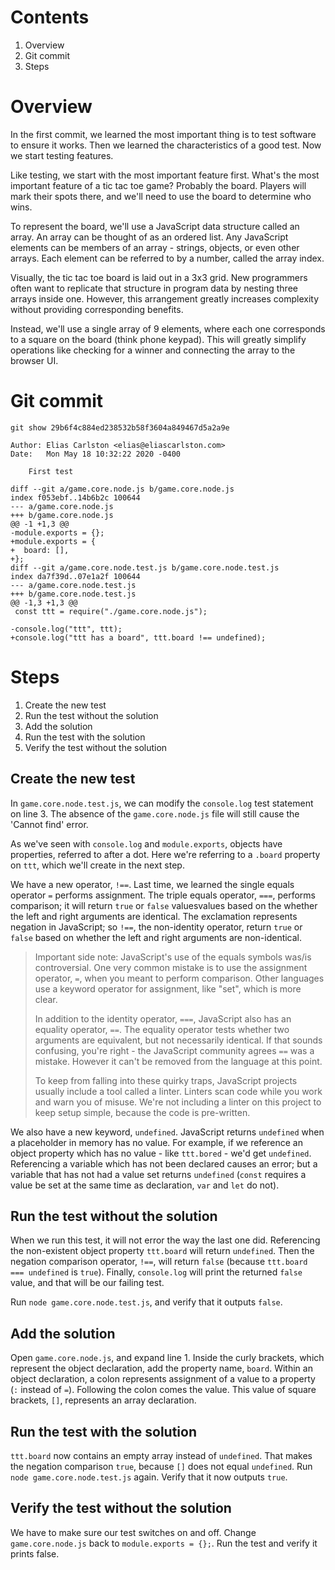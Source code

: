 # Contents
1. Overview
2. Git commit
3. Steps

# Overview
In the first commit, we learned the most important thing is to test software to ensure it works. Then we learned the characteristics of a good test. Now we start testing features. 

Like testing, we start with the most important feature first. What's the most important feature of a tic tac toe game? Probably the board. Players will mark their spots there, and we'll need to use the board to determine who wins. 

To represent the board, we'll use a JavaScript data structure called an array. An array can be thought of as an ordered list. Any JavaScript elements can be members of an array - strings, objects, or even other arrays. Each element can be referred to by a number, called the array index. 

Visually, the tic tac toe board is laid out in a 3x3 grid. New programmers often want to replicate that structure in program data by nesting three arrays inside one. However, this arrangement greatly increases complexity without providing corresponding benefits. 

Instead, we'll use a single array of 9 elements, where each one corresponds to a square on the board (think phone keypad). This will greatly simplify operations like checking for a winner and connecting the array to the browser UI.

# Git commit
```
git show 29b6f4c884ed238532b58f3604a849467d5a2a9e

Author: Elias Carlston <elias@eliascarlston.com>
Date:   Mon May 18 10:32:22 2020 -0400

    First test

diff --git a/game.core.node.js b/game.core.node.js
index f053ebf..14b6b2c 100644
--- a/game.core.node.js
+++ b/game.core.node.js
@@ -1 +1,3 @@
-module.exports = {};
+module.exports = {
+  board: [],
+};
diff --git a/game.core.node.test.js b/game.core.node.test.js
index da7f39d..07e1a2f 100644
--- a/game.core.node.test.js
+++ b/game.core.node.test.js
@@ -1,3 +1,3 @@
 const ttt = require("./game.core.node.js");
 
-console.log("ttt", ttt);
+console.log("ttt has a board", ttt.board !== undefined);
```

# Steps
1. Create the new test
2. Run the test without the solution
3. Add the solution
4. Run the test with the solution
5. Verify the test without the solution

## Create the new test
In `game.core.node.test.js`, we can modify the `console.log` test statement on line 3. The absence of the `game.core.node.js` file will still cause the 'Cannot find' error.

As we've seen with `console.log` and `module.exports`, objects have properties, referred to after a dot. Here we're referring to a `.board` property on `ttt`, which we'll create in the next step.

We have a new operator, `!==`. Last time, we learned the single equals operator `=` performs assignment. The triple equals operator, `===`, performs comparison; it will return `true` or `false` valuesvalues  based on the whether the left and right arguments are identical. The exclamation represents negation in JavaScript; so `!==`, the non-identity operator, return `true` or `false` based on whether the left and right arguments are non-identical.

> Important side note: JavaScript's use of the equals symbols was/is controversial. One very common mistake is to use the assignment operator, `=`, when you meant to perform comparison. Other languages use a keyword operator for assignment, like "set", which is more clear. 
>
> In addition to the identity operator, `===`, JavaScript also has an equality operator, `==`. The equality operator tests whether two arguments are equivalent, but not necessarily identical. If that sounds confusing, you're right - the JavaScript community agrees `==` was a mistake. However it can't be removed from the language at this point. 
>
> To keep from falling into these quirky traps, JavaScript projects usually include a tool called a linter. Linters scan code while you work and warn you of misuse. We're not including a linter on this project to keep setup simple, because the code is pre-written.

We also have a new keyword, `undefined`. JavaScript returns `undefined` when a placeholder in memory has no value. For example, if we reference an object property which has no value - like `ttt.bored` - we'd get `undefined`. Referencing a variable which has not been declared causes an error; but a variable that has not had a value set returns `undefined` (`const` requires a value be set at the same time as declaration, `var` and `let` do not).

## Run the test without the solution
When we run this test, it will not error the way the last one did. Referencing the non-existent object property `ttt.board` will return `undefined`. Then the negation comparison operator, `!==`, will return `false` (because `ttt.board === undefined` is `true`). Finally, `console.log` will print the returned ``false`` value, and that will be our failing test.

Run `node game.core.node.test.js`, and verify that it outputs `false`.

## Add the solution
Open `game.core.node.js`, and expand line 1. Inside the curly brackets, which represent the object declaration, add the property name, `board`. Within an object declaration, a colon represents assignment of a value to a property (`:` instead of `=`). Following the colon comes the value. This value of square brackets, `[]`, represents an array declaration.  

## Run the test with the solution
`ttt.board` now contains an empty array instead of `undefined`. That makes the negation comparison `true`, because `[]` does not equal `undefined`. Run `node game.core.node.test.js` again. Verify that it now outputs `true`.

## Verify the test without the solution
We have to make sure our test switches on and off.  Change `game.core.node.js` back to `module.exports = {};`. Run the test and verify it prints false.
